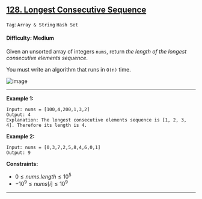 ## [128. Longest Consecutive Sequence](https://leetcode.com/problems/longest-consecutive-sequence)

```Tag```: ```Array & String``` ```Hash Set```

#### Difficulty: Medium

Given an unsorted array of integers ```nums```, return _the length of the longest consecutive elements sequence_.

You must write an algorithm that runs in ```O(n)``` time.

![image](https://github.com/quananhle/Python/assets/35042430/ba7c4e55-67d8-4a2c-8f5c-f13ab21ab459)

---

__Example 1:__
```
Input: nums = [100,4,200,1,3,2]
Output: 4
Explanation: The longest consecutive elements sequence is [1, 2, 3, 4]. Therefore its length is 4.
```

__Example 2:__
```
Input: nums = [0,3,7,2,5,8,4,6,0,1]
Output: 9
```

__Constraints:__

- $0 \le nums.length \le 10^5$
- $-10^9 \le nums[i] \le 10^9$

---
